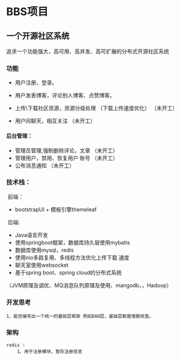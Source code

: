 # BBS项目
## 一个开源社区系统
追求一个功能强大，高可用、高并发、高可扩展的分布式开源社区系统
### 功能 

- 用户注册、登录。

- 用户发表博客，评论别人博客、点赞博客。

- 上传\下载社区资源，资源分级处理 （下载上传速度优化） （未开工）

-  用户间聊天，相互关注 （未开工）

  #### 后台管理：

  - 管理员管理,强制删除评论，文章 （未开工）
  - 管理用户，禁用、恢复用户 账号 （未开工）
  - 公布消息通知 （未开工）
  
  

### 技术栈：

​	前端：

- bootstrapUI  + 模板引擎themeleaf

​    后端:

- Java语言开发 
- 使用springboot框架，数据库持久层使用mybatis
- 数据库使用mysql，redis
- 使用nio多路复用、多线程方法优化上传下载 速度 
- 聊天室使用websocket
- 基于spring boot、spring cloud的分布式系统

（JVM原理及调优、MQ消息队列原理及使用、mangodb，，Hadoop）

### 开发思考
    1、能否编写出一个统一的基础层框架 例如DAO层，基础层都是增删改查。
### 架构
    redis : 
        1、用于注册模块，暂存注册信息